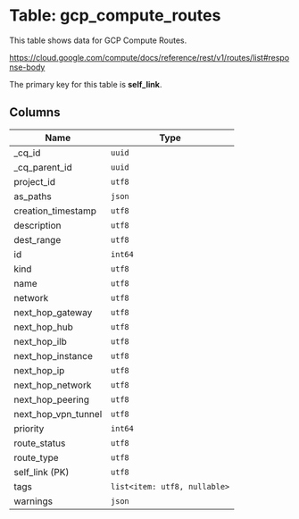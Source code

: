 # Table: gcp_compute_routes

This table shows data for GCP Compute Routes.

https://cloud.google.com/compute/docs/reference/rest/v1/routes/list#response-body

The primary key for this table is **self_link**.

## Columns

| Name          | Type          |
| ------------- | ------------- |
|_cq_id|`uuid`|
|_cq_parent_id|`uuid`|
|project_id|`utf8`|
|as_paths|`json`|
|creation_timestamp|`utf8`|
|description|`utf8`|
|dest_range|`utf8`|
|id|`int64`|
|kind|`utf8`|
|name|`utf8`|
|network|`utf8`|
|next_hop_gateway|`utf8`|
|next_hop_hub|`utf8`|
|next_hop_ilb|`utf8`|
|next_hop_instance|`utf8`|
|next_hop_ip|`utf8`|
|next_hop_network|`utf8`|
|next_hop_peering|`utf8`|
|next_hop_vpn_tunnel|`utf8`|
|priority|`int64`|
|route_status|`utf8`|
|route_type|`utf8`|
|self_link (PK)|`utf8`|
|tags|`list<item: utf8, nullable>`|
|warnings|`json`|